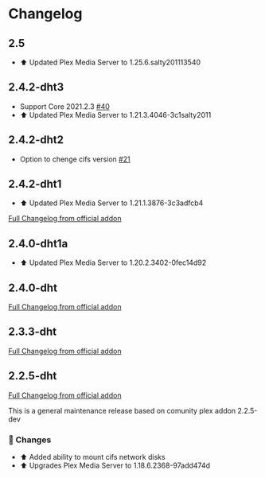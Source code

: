 # Changelog 

## 2.5
- :arrow_up: Updated Plex Media Server to 1.25.6.salty201113540

## 2.4.2-dht3
- Support Core 2021.2.3 [#40](https://github.com/dianlight/hassio-addons/issues/40)
- :arrow_up: Updated Plex Media Server to 1.21.3.4046-3c1salty2011

## 2.4.2-dht2
- Option to chenge cifs version [#21](https://github.com/dianlight/hassio-addons/issues/21)

## 2.4.2-dht1

- :arrow_up: Updated Plex Media Server to 1.21.1.3876-3c3adfcb4

[Full Changelog from official addon][changelog_2.4.2]

[changelog_2.4.2]: https://github.com/hassio-addons/addon-plex/compare/v2.4.0...v2.4.2

## 2.4.0-dht1a

- :arrow_up: Updated Plex Media Server to 1.20.2.3402-0fec14d92

## 2.4.0-dht

[Full Changelog from official addon][changelog_2.4.0]

[changelog_2.4.0]: https://github.com/hassio-addons/addon-plex/compare/v2.3.3...v2.4.0

## 2.3.3-dht

[Full Changelog from official addon][changelog_2.3.3]

[changelog_2.3.3]: https://github.com/hassio-addons/addon-plex/compare/v2.2.5...v2.3.3

## 2.2.5-dht
[Full Changelog from official addon][changelog]

This is a general maintenance release based on comunity plex addon 2.2.5-dev

### :hammer: Changes

- :arrow_up: Added ability to mount cifs network disks
- :arrow_up: Upgrades Plex Media Server to 1.18.6.2368-97add474d

[changelog]: https://github.com/hassio-addons/addon-plex/compare/v2.2.4...v2.2.5
